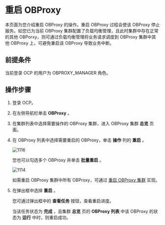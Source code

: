 重启 OBProxy
===============================

本页面为您介绍重启 OBProxy 的操作。重启 OBProxy 过程会使该 OBProxy 停止服务。如您已为当前 OBProxy 集群配置了负载均衡管理，且此时集群中存在正常的其他 OBPorxy，则可通过负载均衡管理将业务请求调度到 OBProxy 集群中其他 OBProxy 上，可避免重启该 OBProxy 导致业务中断。

前提条件
-------------------------

当前登录 OCP 的用户为 OBPROXY_MANAGER 角色。

操作步骤
-------------------------

1. 登录 OCP。

2. 在左侧导航栏单击 **OBProxy** 。

3. 在集群列表中选择需要操作的 OBProxy 集群，进入 OBProxy 集群 **总览** 页面。

4. 在 OBProxy 列表中选择需要重启的 OBProxy，单击 **操作** 列的 **重启** 。

   ![1116](https://obbusiness-private.oss-cn-shanghai.aliyuncs.com/doc/img/ocp/401/%E9%87%8D%E5%90%AFobproxy1.png)

   您也可以勾选多个 OBProxy 并单击 **批量重启** 。

   ![1114](https://obbusiness-private.oss-cn-shanghai.aliyuncs.com/doc/img/ocp/401/%E6%89%B9%E9%87%8F%E9%87%8D%E5%90%AFobproxy1.png)

   如需重启 OBProxy 集群中所有 OBProxy，可通过 [重启 OBProxy 集群](../800.obproxy/1300.restarts-all-obproxy-nodes-in-the-obproxy-cluster.md) 实现。

5. 在弹出框中选择 **重启** 。

   您可通过弹出框中的 **查看任务** 按钮，查看重启进度。

   当该任务状态为 **完成** ，且集群 **总览** 页的 **OBProxy 列表** 中该 OBProxy 的状态为 **运行** 中时，则重启成功。
